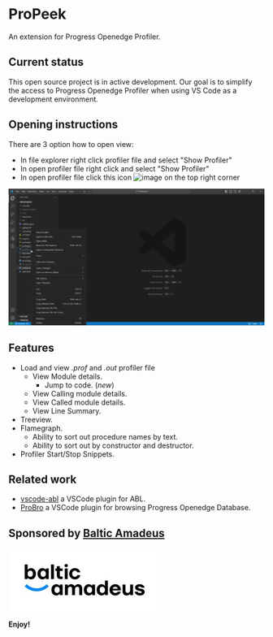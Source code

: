 # ProPeek

An extension for Progress Openedge Profiler.

## Current status

This open source project is in active development. Our goal is to simplify the access to Progress Openedge Profiler when using VS Code as a development environment.

## Opening instructions

There are 3 option how to open view:

- In file explorer right click profiler file and select "Show Profiler"
- In open profiler file right click and select "Show Profiler"
- In open profiler file click this icon ![image](https://github.com/BalticAmadeus/ProPeek/assets/78811378/85a47e21-5e96-4c15-b5e9-6f2c59eb3afe) on the top right corner

![proPeek Demo](resources/images/propeek-open.webp)

## Features

- Load and view _.prof_ and _.out_ profiler file
  - View Module details.
    - Jump to code. (_new_)
  - View Calling module details.
  - View Called module details.
  - View Line Summary.
- Treeview.
- Flamegraph.
  - Ability to sort out procedure names by text.
  - Ability to sort out by constructor and destructor.
- Profiler Start/Stop Snippets.

## Related work

- [vscode-abl](https://github.com/chriscamicas/vscode-abl) a VSCode plugin for ABL.
- [ProBro](https://github.com/BalticAmadeus/ProBro) a VSCode plugin for browsing Progress Openedge Database.

## Sponsored by [Baltic Amadeus](https://www.ba.lt/en)

[![BA](https://raw.githubusercontent.com/BalticAmadeus/ProBro/main/resources/images/Balticmadeus_RGB-01.jpg)](https://www.ba.lt/en)

**Enjoy!**
